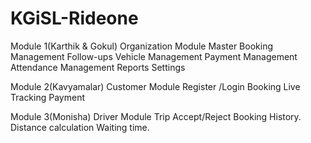 # KGiSL-Rideone


Module 1(Karthik & Gokul)
  Organization Module
    Master
    Booking Management
    Follow-ups
    Vehicle Management
    Payment Management
    Attendance Management
    Reports
    Settings
    
    
Module 2(Kavyamalar)
  Customer Module
    Register /Login
    Booking
    Live Tracking
    Payment


Module 3(Monisha)
  Driver Module
    Trip Accept/Reject
    Booking History.
    Distance calculation
    Waiting  time.
